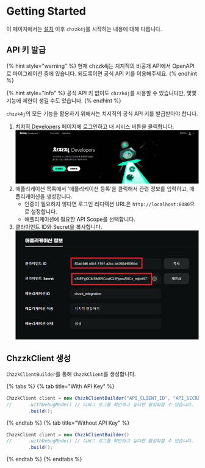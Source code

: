 # Getting Started
이 페이지에서는 [설치](Installation.md) 이후 `chzzk4j`를 시작하는 내용에 대해 다룹니다.

## API 키 발급
{% hint style="warning" %}
현재 chzzk4j는 치지직의 비공개 API에서 OpenAPI로 마이그레이션 중에 있습니다.
되도록이면 공식 API 키를 이용해주세요.
{% endhint %}

{% hint style="info" %}
공식 API 키 없이도 `chzzk4j`를 사용할 수 있습니다만, 몇몇 기능에 제한이 생길 수도 있습니다.
{% endhint %}

`chzzk4j`의 모든 기능을 활용하기 위해서는 치지직의 공식 API 키를 발급받아야 합니다.
1. [치지직 Developers](https://developers.chzzk.naver.com) 페이지에 로그인하고 내 서비스 버튼을 클릭합니다.<br/>
   ![](../image/doc_install/1.png)
2. 애플리케이션 목록에서 '애플리케이션 등록'을 클릭해서 관련 정보를 입력하고, 애플리케이션을 생성합니다.
   - 인증이 필요하지 않다면 로그인 리디렉션 URL은 `http://localhost:8080`으로 설정합니다.
   - 애플리케이션에 필요한 API Scope를 선택합니다.
3. 클라이언트 ID와 Secret을 복사합니다.<br/>
   ![](../image/doc_install/2.png)

## ChzzkClient 생성
`ChzzkClientBuilder`를 통해 `ChzzkClient`를 생성합니다.

{% tabs %}
{% tab title="With API Key" %}
```java
ChzzkClient client = new ChzzkClientBuilder("API_CLIENT_ID", "API_SECRET")
//      .withDebugMode() // 디버그 로그를 확인하고 싶다면 활성화할 수 있습니다.
        .build();
```
{% endtab %}
{% tab title="Without API Key" %}
```java
ChzzkClient client = new ChzzkClientBuilder()
//      .withDebugMode() // 디버그 로그를 확인하고 싶다면 활성화할 수 있습니다.
        .build();
```
{% endtab %}
{% endtabs %}